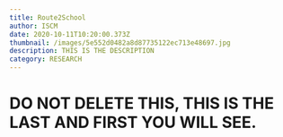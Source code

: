 ```yaml
---
title: Route2School
author: ISCM
date: 2020-10-11T10:20:00.373Z
thumbnail: /images/5e552d0482a8d87735122ec713e48697.jpg
description: THIS IS THE DESCRIPTION
category: RESEARCH
---
```

# DO NOT DELETE THIS, THIS IS THE LAST AND FIRST YOU WILL SEE.